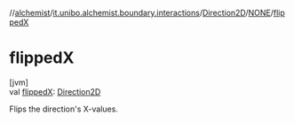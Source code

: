 //[alchemist](../../../../index.md)/[it.unibo.alchemist.boundary.interactions](../../index.md)/[Direction2D](../index.md)/[NONE](index.md)/[flippedX](flipped-x.md)

# flippedX

[jvm]\
val [flippedX](flipped-x.md): [Direction2D](../index.md)

Flips the direction's X-values.
